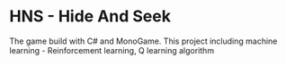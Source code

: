 # HNS - Hide And Seek
The game build with C# and MonoGame.
This project including machine learning - Reinforcement learning, Q learning algorithm
